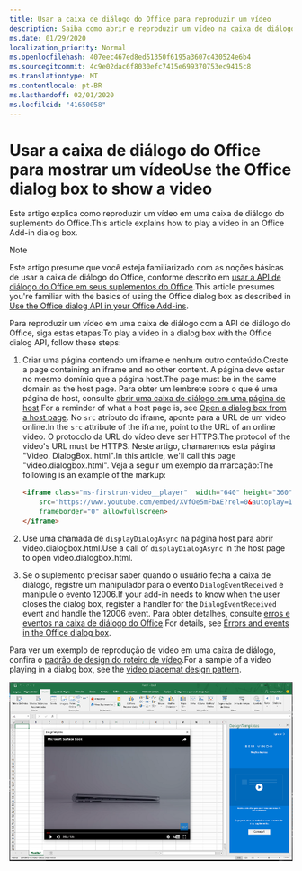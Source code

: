 ```yaml
---
title: Usar a caixa de diálogo do Office para reproduzir um vídeo
description: Saiba como abrir e reproduzir um vídeo na caixa de diálogo do Office
ms.date: 01/29/2020
localization_priority: Normal
ms.openlocfilehash: 407eec467ed8ed51350f6195a3607c430524e6b4
ms.sourcegitcommit: 4c9e02dac6f8030efc7415e699370753ec9415c8
ms.translationtype: MT
ms.contentlocale: pt-BR
ms.lasthandoff: 02/01/2020
ms.locfileid: "41650058"
---
```

# <a name="use-the-office-dialog-box-to-show-a-video"></a><span data-ttu-id="16d4b-103">Usar a caixa de diálogo do Office para mostrar um vídeo</span><span class="sxs-lookup"><span data-stu-id="16d4b-103">Use the Office dialog box to show a video</span></span>

<span data-ttu-id="16d4b-104">Este artigo explica como reproduzir um vídeo em uma caixa de diálogo do suplemento do Office.</span><span class="sxs-lookup"><span data-stu-id="16d4b-104">This article explains how to play a video in an Office Add-in dialog box.</span></span>

> [!NOTE]
> <span data-ttu-id="16d4b-105">Este artigo presume que você esteja familiarizado com as noções básicas de usar a caixa de diálogo do Office, conforme descrito em [usar a API de diálogo do Office em seus suplementos do Office](dialog-api-in-office-add-ins.md).</span><span class="sxs-lookup"><span data-stu-id="16d4b-105">This article presumes you're familiar with the basics of using the Office dialog box as described in [Use the Office dialog API in your Office Add-ins](dialog-api-in-office-add-ins.md).</span></span>

<span data-ttu-id="16d4b-106">Para reproduzir um vídeo em uma caixa de diálogo com a API de diálogo do Office, siga estas etapas:</span><span class="sxs-lookup"><span data-stu-id="16d4b-106">To play a video in a dialog box with the Office dialog API, follow these steps:</span></span>

1. <span data-ttu-id="16d4b-107">Criar uma página contendo um iframe e nenhum outro conteúdo.</span><span class="sxs-lookup"><span data-stu-id="16d4b-107">Create a page containing an iframe and no other content.</span></span> <span data-ttu-id="16d4b-108">A página deve estar no mesmo domínio que a página host.</span><span class="sxs-lookup"><span data-stu-id="16d4b-108">The page must be in the same domain as the host page.</span></span> <span data-ttu-id="16d4b-109">Para obter um lembrete sobre o que é uma página de host, consulte [abrir uma caixa de diálogo em uma página de host](dialog-api-in-office-add-ins.md#open-a-dialog-box-from-a-host-page).</span><span class="sxs-lookup"><span data-stu-id="16d4b-109">For a reminder of what a host page is, see [Open a dialog box from a host page](dialog-api-in-office-add-ins.md#open-a-dialog-box-from-a-host-page).</span></span> <span data-ttu-id="16d4b-110">No `src` atributo do iframe, aponte para a URL de um vídeo online.</span><span class="sxs-lookup"><span data-stu-id="16d4b-110">In the `src` attribute of the iframe, point to the URL of an online video.</span></span> <span data-ttu-id="16d4b-111">O protocolo da URL do vídeo deve ser HTTPS.</span><span class="sxs-lookup"><span data-stu-id="16d4b-111">The protocol of the video's URL must be HTTPS.</span></span> <span data-ttu-id="16d4b-112">Neste artigo, chamaremos esta página "Video. DialogBox. html".</span><span class="sxs-lookup"><span data-stu-id="16d4b-112">In this article, we'll call this page "video.dialogbox.html".</span></span> <span data-ttu-id="16d4b-113">Veja a seguir um exemplo da marcação:</span><span class="sxs-lookup"><span data-stu-id="16d4b-113">The following is an example of the markup:</span></span>

    ```HTML
    <iframe class="ms-firstrun-video__player"  width="640" height="360"
        src="https://www.youtube.com/embed/XVfOe5mFbAE?rel=0&autoplay=1"
        frameborder="0" allowfullscreen>
    </iframe>
    ```

2. <span data-ttu-id="16d4b-114">Use uma chamada de `displayDialogAsync` na página host para abrir video.dialogbox.html.</span><span class="sxs-lookup"><span data-stu-id="16d4b-114">Use a call of `displayDialogAsync` in the host page to open video.dialogbox.html.</span></span>
3. <span data-ttu-id="16d4b-115">Se o suplemento precisar saber quando o usuário fecha a caixa de diálogo, registre um manipulador para o evento `DialogEventReceived` e manipule o evento 12006.</span><span class="sxs-lookup"><span data-stu-id="16d4b-115">If your add-in needs to know when the user closes the dialog box, register a handler for the `DialogEventReceived` event and handle the 12006 event.</span></span> <span data-ttu-id="16d4b-116">Para obter detalhes, consulte [erros e eventos na caixa de diálogo do Office](dialog-handle-errors-events.md).</span><span class="sxs-lookup"><span data-stu-id="16d4b-116">For details, see [Errors and events in the Office dialog box](dialog-handle-errors-events.md).</span></span>

<span data-ttu-id="16d4b-117">Para ver um exemplo de reprodução de vídeo em uma caixa de diálogo, confira o [padrão de design do roteiro de vídeo](/office/dev/add-ins/design/first-run-experience-patterns#video-placemat).</span><span class="sxs-lookup"><span data-stu-id="16d4b-117">For a sample of a video playing in a dialog box, see the [video placemat design pattern](/office/dev/add-ins/design/first-run-experience-patterns#video-placemat).</span></span>

![Captura de tela de um vídeo sendo executado em uma caixa de diálogo de suplemento](../images/video-placemats-dialog-open.png)
